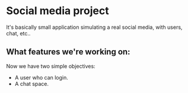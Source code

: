 <h1>Social media project</h1>
It's basically small application simulating a real social media, with users, chat, etc..

<h2>What features we're working on:</h2>
Now we have two simple objectives:
<ul>
    <li>A user who can login.</li></li>
    <li>A chat space.</li>
</ul>
